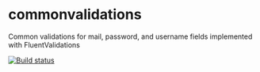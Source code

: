 # commonvalidations
Common validations for mail, password, and username fields implemented with FluentValidations

[![Build status](https://ci.appveyor.com/api/projects/status/vknqiqh19clxx4xn?svg=true)](https://ci.appveyor.com/project/matiasdieguez/commonvalidations)
